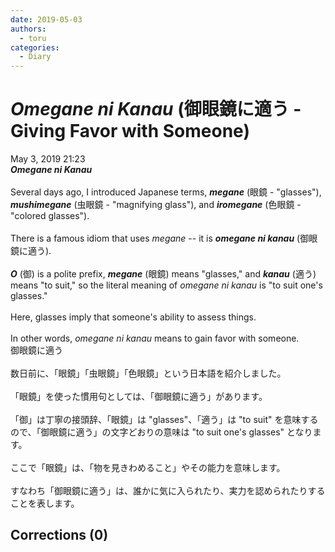 ```yaml
---
date: 2019-05-03
authors:
  - toru
categories:
  - Diary
---
```


<h1 id="subject_show"><strong><em>Omegane ni Kanau</strong></em> (御眼鏡に適う - Giving Favor with Someone)</h1>
<div class="date">May 3, 2019 21:23</div>
<div id="post"><div id="body_show_ori">
<strong><em>Omegane ni Kanau</strong></em><br/><br/>Several days ago, I introduced Japanese terms, <strong><em>megane</em></strong> (眼鏡 - "glasses"), <strong><em>mushimegane</em></strong> (虫眼鏡 - "magnifying glass"), and <strong><em>iromegane</em></strong> (色眼鏡 - "colored glasses").<br/><br/>There is a famous idiom that uses <em>megane</em> -- it is <strong><em>omegane ni kanau</em></strong> (御眼鏡に適う).<br/><br/><strong><em>O</em></strong> (御) is a polite prefix, <strong><em>megane</em></strong> (眼鏡) means "glasses," and <strong><em>kanau</em></strong> (適う) means "to suit," so the literal meaning of <em>omegane ni kanau</em> is "to suit one's glasses."<br/><br/>Here, glasses imply that someone's ability to assess things.<br/><br/>In other words, <em>omegane ni kanau</em> means to gain favor with someone.
</div></div>

<!-- more -->

<div id="post_ja"><div id="body_show_mo">
御眼鏡に適う<br/><br/>数日前に、「眼鏡」「虫眼鏡」「色眼鏡」という日本語を紹介しました。<br/><br/>「眼鏡」を使った慣用句としては、「御眼鏡に適う」があります。<br/><br/>「御」は丁寧の接頭辞、「眼鏡」は "glasses"、「適う」は "to suit" を意味するので、「御眼鏡に適う」の文字どおりの意味は "to suit one's glasses" となります。<br/><br/>ここで「眼鏡」は、「物を見きわめること」やその能力を意味します。<br/><br/>すなわち「御眼鏡に適う」は、誰かに気に入られたり、実力を認められたりすることを表します。
</div></div>

## Corrections (0)
